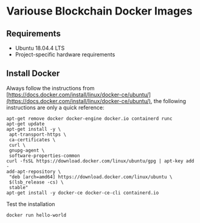 # Variouse Blockchain Docker Images
## Requirements
* Ubuntu 18.04.4 LTS 
* Project-specific hardware requirements

## Install Docker
Always follow the instructions from [https://docs.docker.com/install/linux/docker-ce/ubuntu/](https://docs.docker.com/install/linux/docker-ce/ubuntu/), the following instructions are only a quick reference:
```
apt-get remove docker docker-engine docker.io containerd runc
apt-get update
apt-get install -y \
 apt-transport-https \
 ca-certificates \
 curl \
 gnupg-agent \
 software-properties-common
curl -fsSL https://download.docker.com/linux/ubuntu/gpg | apt-key add -
add-apt-repository \
 "deb [arch=amd64] https://download.docker.com/linux/ubuntu \
 $(lsb_release -cs) \
 stable"
apt-get install -y docker-ce docker-ce-cli containerd.io
```
Test the installation
```
docker run hello-world
```
